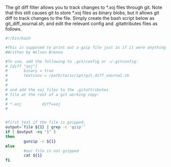 The git diff filter allows you to track changes to *.xoj files through git. Note that this still causes git to store *.xoj files as binary blobs, but it allows git diff to track changes to the file. Simply create the bash script below as git_diff_xournal.sh, and edit the relevant config and .gitattributes files as follows.

```bash
#!/bin/bash

#This is supposed to print out a gzip file just as if it were anything else
#Written by Wilson Brenna

#To use, add the following to .git/config or ~/.gitconfig:
# [diff "xoj"]
#       binary = true
#       textconv = /path/to/script/git_diff_xournal.sh
#
#
# and add the xoj files to the .gitattributes
# file at the root of a git working copy:
#
# *.xoj         diff=xoj
#


#first test if the file is gzipped.
output=`file ${1} | grep -c 'gzip'`
if [ $output -eq "1" ]
then
        gunzip -c ${1}
else
        #our file is not gzipped
        cat ${1}
fi
```